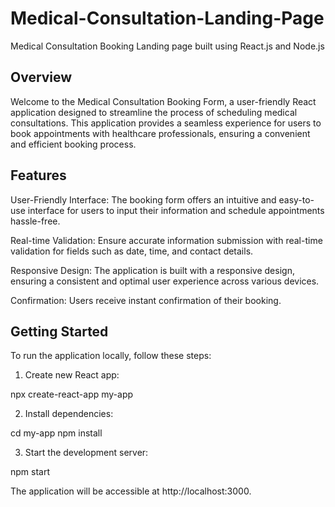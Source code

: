# Medical-Consultation-Landing-Page
Medical Consultation Booking Landing page built using React.js and Node.js

## Overview
Welcome to the Medical Consultation Booking Form, a user-friendly React application designed to streamline the process of scheduling medical consultations. This application provides a seamless experience for users to book appointments with healthcare professionals, ensuring a convenient and efficient booking process.

## Features
User-Friendly Interface: The booking form offers an intuitive and easy-to-use interface for users to input their information and schedule appointments hassle-free.

Real-time Validation: Ensure accurate information submission with real-time validation for fields such as date, time, and contact details.

Responsive Design: The application is built with a responsive design, ensuring a consistent and optimal user experience across various devices.

Confirmation: Users receive instant confirmation of their booking.

## Getting Started
To run the application locally, follow these steps:

1. Create new React app:
  
npx create-react-app my-app

2. Install dependencies:

cd my-app
npm install 

3. Start the development server:

npm start

The application will be accessible at http://localhost:3000.

